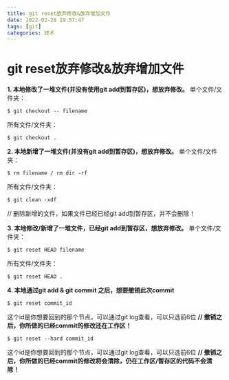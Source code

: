 ```yaml
---
title: git reset放弃修改&放弃增加文件
date: 2022-02-28 19:57:47
tags: [git]
categories: 技术
---
```


# git reset放弃修改&放弃增加文件

**1. 本地修改了一堆文件(并没有使用git add到暂存区)，想放弃修改。**
单个文件/文件夹：

```
$ git checkout -- filename
```

所有文件/文件夹：

```
$ git checkout .
```

**2. 本地新增了一堆文件(并没有git add到暂存区)，想放弃修改。**
单个文件/文件夹：

```
$ rm filename / rm dir -rf
```

所有文件/文件夹：

```
$ git clean -xdf
```

// 删除新增的文件，如果文件已经已经git add到暂存区，并不会删除！

**3. 本地修改/新增了一堆文件，已经git add到暂存区，想放弃修改。**
单个文件/文件夹：

```
$ git reset HEAD filename
```

所有文件/文件夹：

```
$ git reset HEAD .
```

**4. 本地通过git add & git commit 之后，想要撤销此次commit**

```
$ git reset commit_id
```

这个id是你想要回到的那个节点，可以通过git log查看，可以只选前6位
**// 撤销之后，你所做的已经commit的修改还在工作区！**

```
$ git reset --hard commit_id
```

这个id是你想要回到的那个节点，可以通过git log查看，可以只选前6位
**// 撤销之后，你所做的已经commit的修改将会清除，仍在工作区/暂存区的代码不会清除！**